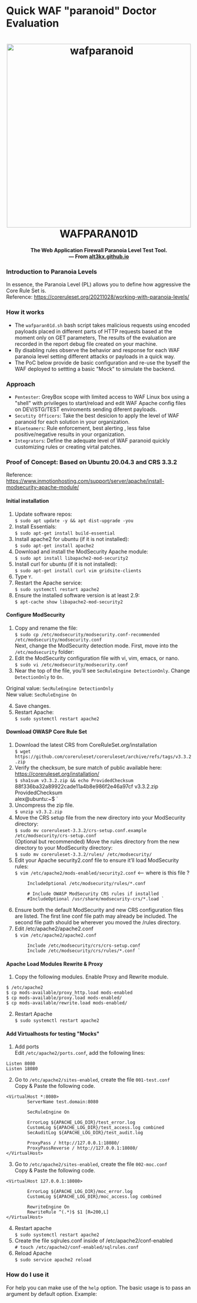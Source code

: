 # Quick WAF "paranoid" Doctor Evaluation 

<h1 align="center">
  <a href="https://github.com/alt3kx/wafparanoid/"><img src="https://user-images.githubusercontent.com/3140111/142721218-469e835e-cb27-4f17-913a-7aeb0665f905.png" alt="wafparanoid" width="500" height="500"></a>
  <br>
  WAFPARAN01D
</h1>
<p align="center">
  <b>The Web Application Firewall Paranoia Level Test Tool.</b>
  <br>
  <b>
    &mdash; From <a href="https://alt3kx.github.io">alt3kx.github.io</a>
  </b>
</p>
<p align="center">
</p>

### Introduction to Paranoia Levels 

In essence, the Paranoia Level (PL) allows you to define how aggressive the Core Rule Set is. </br>
Reference: https://coreruleset.org/20211028/working-with-paranoia-levels/

### How it works 

- The `wafparan01d.sh` bash script takes malicious requests using encoded payloads placed in different parts of HTTP requests based at the moment only on GET parameters, The results of the evaluation are recorded in the report debug file created on your machine. 
- By disabling rules observe the behavior and response for each WAF paranoia level setting different attacks or payloads in a quick way.
- The PoC below provide de basic configuration and re-use the byself the WAF deployed to settting a basic "Mock" to simulate the backend. 

### Approach

- `Pentester`: GreyBox scope with limited access to WAF Linux box using a "shell" with privileges to start/reload and edit WAF Apache config files on DEV/STG/TEST enviroments sending diferent payloads.</br>
- `Secutity Officers`: Take the best desicion to apply the level of WAF paranoid for each solution in your organization. </br>
- `Blueteamers`: Rule enforcement, best alerting , less false positive/negative results in your organization. </br>
- `Integrators`: Define the adequate level of WAF paranoid quickly customizing rules or creating virtal patches. </br>

### Proof of Concept: Based on Ubuntu 20.04.3 and CRS 3.3.2 
Reference: https://www.inmotionhosting.com/support/server/apache/install-modsecurity-apache-module/ </br>

#### Initial installation 
1. Update software repos: </br>
`$ sudo apt update -y && apt dist-upgrade -you`
2. Install Essentials: </br>
`$ sudo apt-get install build-essential`
3. Install apache2 for ubuntu (if it is not installed): </br>
`$ sudo apt-get install apache2`
4. Download and install the ModSecurity Apache module: </br>
`$ sudo apt install libapache2-mod-security2`
5. Install curl for ubuntu (if it is not installed): </br>
`$ sudo apt-get install curl vim gridsite-clients`
6. Type `Y`.
7. Restart the Apache service: </br>
`$ sudo systemctl restart apache2`
8. Ensure the installed software version is at least 2.9: </br>
`$ apt-cache show libapache2-mod-security2 `

#### Configure ModSecurity 
1. Copy and rename the file: </br>
`$ sudo cp /etc/modsecurity/modsecurity.conf-recommended /etc/modsecurity/modsecurity.conf` </br>
Next, change the ModSecurity detection mode. First, move into the `/etc/modsecurity` folder: </br>
2. Edit the ModSecurity configuration file with vi, vim, emacs, or nano. </br>
`$ sudo vi /etc/modsecurity/modsecurity.conf`
3. Near the top of the file, you’ll see `SecRuleEngine DetectionOnly`. Change `DetectionOnly` to `On`. </br>

  Original value: `SecRuleEngine DetectionOnly` </br>
  New value: `SecRuleEngine On` </br>

4. Save changes. </br>
5. Restart Apache: </br>
`$ sudo systemctl restart apache2`

#### Download OWASP Core Rule Set 
1. Download the latest CRS from CoreRuleSet.org/installation </br>
`$ wget https://github.com/coreruleset/coreruleset/archive/refs/tags/v3.3.2.zip`
2. Verify the checksum, be sure match of public available here: https://coreruleset.org/installation/ </br>
`$ sha1sum v3.3.2.zip && echo ProvidedChecksum` </br>
88f336ba32a89922cade11a4b8e986f2e46a97cf  v3.3.2.zip</br>
ProvidedChecksum </br>
alex@ubuntu:~$ `</br>
3. Uncompress the zip file. </br>
`$ unzip v3.3.2.zip`
4. Move the CRS setup file from the new directory into your ModSecurity directory:  </br>
`$ sudo mv coreruleset-3.3.2/crs-setup.conf.example /etc/modsecurity/crs-setup.conf` </br>
  (Optional but recommended) Move the rules directory from the new directory to your ModSecurity directory:  </br>
`$ sudo mv coreruleset-3.3.2/rules/ /etc/modsecurity/`
5. Edit your Apache security2.conf file to ensure it’ll load ModSecurity rules:  </br>
`$ vim /etc/apache2/mods-enabled/security2.conf` <-- where is this file ? 

```     IncludeOptional /etc/modsecurity/crs-setup.conf
        IncludeOptional /etc/modsecurity/rules/*.conf

        # Include OWASP ModSecurity CRS rules if installed
        #IncludeOptional /usr/share/modsecurity-crs/*.load `
```
6. Ensure both the default ModSecurity and new CRS configuration files are listed. The first line conf file path may already be included. 
The second file path should be wherever you moved the /rules directory.  </br>
7. Edit /etc/apache2/apache2.conf  </br>
`$ vim /etc/apache2/apache2.conf`

```     Include /etc/modsecurity/modsecurity.conf
        Include /etc/modsecurity/crs/crs-setup.conf
        Include /etc/modsecurity/crs/rules/*.conf `
```

#### Apache Load Modules Rewrite & Proxy
1. Copy the following modules. Enable Proxy and Rewrite module.  </br>
``` 
$ /etc/apache2
$ cp mods-available/proxy_http.load mods-enabled
$ cp mods-available/proxy.load mods-enabled/
$ cp mods-available/rewrite.load mods-enabled/
```

2. Restart Apache </br>
`$ sudo systemctl restart apache2`

#### Add Virtualhosts for testing "Mocks"
1. Add ports </br>
Edit `/etc/apache2/ports.conf`, add the following lines:

```
Listen 8080
Listen 18080
```

2. Go to `/etc/apache2/sites-enabled`, create the file `001-test.conf` </br>
Copy & Paste the following code. </br>

```     
<VirtualHost *:8080>
        ServerName test.domain:8080

        SecRuleEngine On

        ErrorLog ${APACHE_LOG_DIR}/test_error.log
        CustomLog ${APACHE_LOG_DIR}/test_access.log combined
        SecAuditLog ${APACHE_LOG_DIR}/test_audit.log

        ProxyPass / http://127.0.0.1:18080/
        ProxyPassReverse / http://127.0.0.1:18080/
</VirtualHost>
```

3. Go to `/etc/apache2/sites-enabled`, create the file `002-moc.conf` </br>
Copy & Paste the following code.</br>

```
<VirtualHost 127.0.0.1:18080>

        ErrorLog ${APACHE_LOG_DIR}/moc_error.log
        CustomLog ${APACHE_LOG_DIR}/moc_access.log combined

        RewriteEngine On
        RewriteRule ^(.*)$ $1 [R=200,L]
</VirtualHost>
```

4. Restart apache </br>
`$ sudo systemctl restart apache2` </br>
5. Create the file sqlrules.conf inside of /etc/apache2/conf-enabled </br>
`# touch /etc/apache2/conf-enabled/sqlrules.conf`
6. Reload Apache </br>
`$ sudo service apache2 reload`

### How do I use it 
For help you can make use of the `help` option. The basic usage is to pass an argument by default option. Example:

